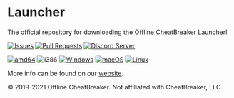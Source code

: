 # Launcher
The official repository for downloading the Offline CheatBreaker Launcher!

[![Issues](https://img.shields.io/github/issues/Offline-CheatBreaker/Launcher)](https://github.com/Offline-CheatBreaker/Launcher/issues)
[![Pull Requests](https://img.shields.io/github/issues-pr/Offline-CheatBreaker/Launcher)](https://github.com/Offline-CheatBreaker/Launcher/pulls)
<a href="https://discord.offlinecheatbreaker.com"><img src="https://discordapp.com/api/guilds/633325309395206156/widget.png?style=shield" alt="Discord Server"></a>

[![amd64](https://img.shields.io/badge/amd64-yes-green.svg)](https://offlinecheatbreaker.com/download/)
![i386](https://img.shields.io/badge/i386-no-red.svg)
[![Windows](https://img.shields.io/badge/Windows-yes-green.svg)](https://github.com/Offline-CheatBreaker/Client/wiki/Windows-installation-instructions)
[![macOS](https://img.shields.io/badge/macOS-yes-green.svg)](https://github.com/Offline-CheatBreaker/Client/wiki/MacOS-installation-instructions)
[![Linux](https://img.shields.io/badge/Linux-yes-green.svg)](https://github.com/Offline-CheatBreaker/Client/wiki/Linux-(Other)-installation-instructions)

More info can be found on our [website](https://offlinecheatbreaker.com).

© 2019-2021 Offline CheatBreaker. Not affiliated with CheatBreaker, LLC.
